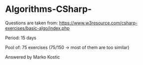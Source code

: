 # Algorithms-CSharp-


Questions are taken from: 
https://www.w3resource.com/csharp-exercises/basic-algo/index.php

Period: 15 days

Pool of: 75 exercises (75/150 -> most of them are too similar)

Answered by Marko Kostic
